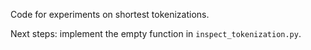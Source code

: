 Code for experiments on shortest tokenizations. 

Next steps: implement the empty function in `inspect_tokenization.py`. 
